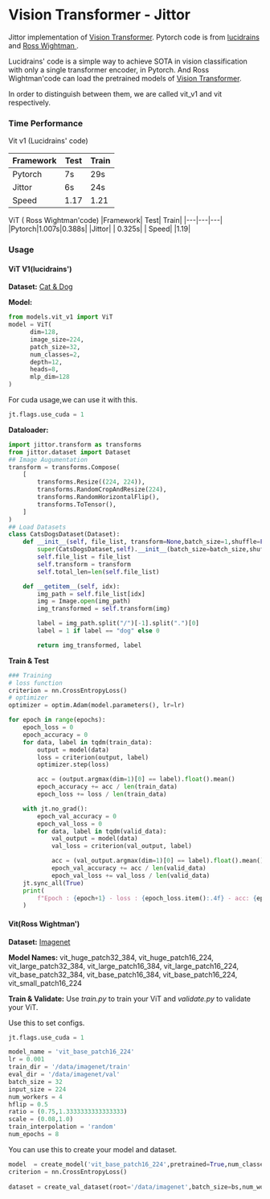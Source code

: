# Vision Transformer - Jittor

Jittor implementation of <a href="https://openreview.net/pdf?id=YicbFdNTTy">Vision Transformer</a>.
Pytorch code is from <a href="https://github.com/lucidrains/vit-pytorch">lucidrains</a> and <a href='https://github.com/rwightman/pytorch-image-models'>Ross Wightman </a>. 

Lucidrains' code is a simple way to achieve SOTA in vision classification with only a single transformer encoder, in Pytorch. And Ross Wightman'code can load the pretrained models of <a href="https://openreview.net/pdf?id=YicbFdNTTy">Vision Transformer</a>.

In order to distinguish between them, we are called vit_v1 and vit respectively. 

### Time Performance
Vit v1 (Lucidrains' code)

|Framework| Test| Train|
|---|---|---|
|Pytorch|7s|29s|
|Jittor|6s|24s|
| Speed|1.17|1.21|

ViT ( Ross Wightman'code)
|Framework| Test| Train|
|---|---|---|
|Pytorch|1.007s|0.388s|
|Jittor| | 0.325s|
| Speed| |1.19|

### Usage
#### ViT V1(lucidrains')
**Dataset:** [Cat & Dog](https://www.kaggle.com/c/dogs-vs-cats-redux-kernels-edition)

**Model:**
```python
from models.vit_v1 import ViT
model = ViT(
      dim=128,
      image_size=224,
      patch_size=32,
      num_classes=2,
      depth=12,
      heads=8,
      mlp_dim=128
)
```
For cuda usage,we can use it with this.
```python
jt.flags.use_cuda = 1
```
**Dataloader:**
```python
import jittor.transform as transforms
from jittor.dataset import Dataset
## Image Augumentation
transform = transforms.Compose(
    [
        transforms.Resize((224, 224)),
        transforms.RandomCropAndResize(224),
        transforms.RandomHorizontalFlip(),
        transforms.ToTensor(),
    ]
)
## Load Datasets
class CatsDogsDataset(Dataset):
    def __init__(self, file_list, transform=None,batch_size=1,shuffle=False,num_workers=0):
        super(CatsDogsDataset,self).__init__(batch_size=batch_size,shuffle=shuffle,num_workers=num_workers)
        self.file_list = file_list
        self.transform = transform
        self.total_len=len(self.file_list)

    def __getitem__(self, idx):
        img_path = self.file_list[idx]
        img = Image.open(img_path)
        img_transformed = self.transform(img)

        label = img_path.split("/")[-1].split(".")[0]
        label = 1 if label == "dog" else 0

        return img_transformed, label
```
**Train & Test**
```python
### Training
# loss function
criterion = nn.CrossEntropyLoss()
# optimizer
optimizer = optim.Adam(model.parameters(), lr=lr)

for epoch in range(epochs):
    epoch_loss = 0
    epoch_accuracy = 0
    for data, label in tqdm(train_data):
        output = model(data)
        loss = criterion(output, label)
        optimizer.step(loss)

        acc = (output.argmax(dim=1)[0] == label).float().mean()
        epoch_accuracy += acc / len(train_data)
        epoch_loss += loss / len(train_data)

    with jt.no_grad():
        epoch_val_accuracy = 0
        epoch_val_loss = 0
        for data, label in tqdm(valid_data):
            val_output = model(data)
            val_loss = criterion(val_output, label)

            acc = (val_output.argmax(dim=1)[0] == label).float().mean()
            epoch_val_accuracy += acc / len(valid_data)
            epoch_val_loss += val_loss / len(valid_data)
    jt.sync_all(True)
    print(
        f"Epoch : {epoch+1} - loss : {epoch_loss.item():.4f} - acc: {epoch_accuracy.item():.4f} - val_loss : {epoch_val_loss.item():.4f} - val_acc: {epoch_val_accuracy.item():.4f}\n"
    )
```

#### Vit(Ross Wightman')

**Dataset:**  [Imagenet](http://www.image-net.org/)

**Model Names:**
vit_huge_patch32_384,
vit_huge_patch16_224,
vit_large_patch32_384,
vit_large_patch16_384,
vit_large_patch16_224,
vit_base_patch32_384,
vit_base_patch16_384,
vit_base_patch16_224,
vit_small_patch16_224

**Train & Validate:**
Use *train.py* to train your ViT and *validate.py* to validate your ViT.

Use this to set configs.
```python
jt.flags.use_cuda = 1

model_name = 'vit_base_patch16_224'
lr = 0.001
train_dir = '/data/imagenet/train'
eval_dir = '/data/imagenet/val'
batch_size = 32
input_size = 224
num_workers = 4
hflip = 0.5
ratio = (0.75,1.3333333333333333)
scale = (0.08,1.0)
train_interpolation = 'random'
num_epochs = 8
```

You can use this to create your model and dataset.
```python
model  = create_model('vit_base_patch16_224',pretrained=True,num_classes=1000)
criterion = nn.CrossEntropyLoss()
     
dataset = create_val_dataset(root='/data/imagenet',batch_size=bs,num_workers=4,img_size=224)

```

